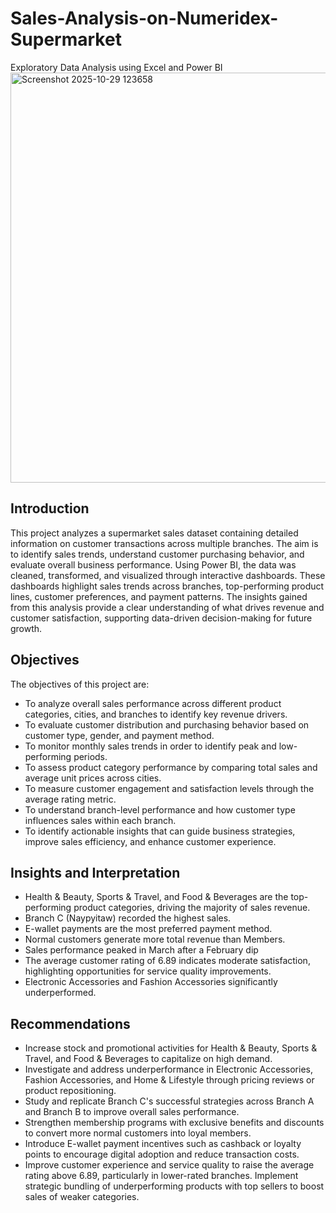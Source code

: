 # Sales-Analysis-on-Numeridex-Supermarket
Exploratory Data Analysis using Excel and Power BI
<img width="1226" height="656" alt="Screenshot 2025-10-29 123658" src="https://github.com/user-attachments/assets/a1580c3d-ca5a-4d4b-bfcc-d6d2c52a0802" />

## Introduction
This project analyzes a supermarket sales dataset containing detailed information on customer transactions across multiple branches. The aim is to identify sales trends, understand customer purchasing behavior, and evaluate overall business performance. Using Power BI, the data was cleaned, transformed, and visualized through interactive dashboards. These dashboards highlight sales trends across branches, top-performing product lines, customer preferences, and payment patterns. The insights gained from this analysis provide a clear understanding of what drives revenue and customer satisfaction, supporting data-driven decision-making for future growth.
## Objectives
The objectives of this project are:
*  To analyze overall sales performance across different product categories, cities, and branches to identify key revenue drivers.
*  To evaluate customer distribution and purchasing behavior based on customer type, gender, and payment method.
*  To monitor monthly sales trends in order to identify peak and low-performing periods.
* To assess product category performance by comparing total sales and average unit prices across cities.
*  To measure customer engagement and satisfaction levels through the average rating metric.
* To understand branch-level performance and how customer type influences sales within each branch.
*  To identify actionable insights that can guide business strategies, improve sales efficiency, and enhance customer experience.
## Insights and Interpretation
* Health & Beauty, Sports & Travel, and Food & Beverages are the top-performing product categories, driving the majority of sales revenue.
* Branch C (Naypyitaw) recorded the highest sales.
* E-wallet payments are the most preferred payment method.
* Normal customers generate more total revenue than Members.
* Sales performance peaked in March after a February dip
* The average customer rating of 6.89 indicates moderate satisfaction, highlighting opportunities for service quality improvements.
* Electronic Accessories and Fashion Accessories significantly underperformed.
## Recommendations

* Increase stock and promotional activities for Health & Beauty, Sports & Travel, and Food & Beverages to capitalize on high demand.
* Investigate and address underperformance in Electronic Accessories, Fashion Accessories, and Home & Lifestyle through pricing reviews or product repositioning.
* Study and replicate Branch C's successful strategies across Branch A and Branch B to improve overall sales performance.
* Strengthen membership programs with exclusive benefits and discounts to convert more normal customers into loyal members.
* Introduce E-wallet payment incentives such as cashback or loyalty points to encourage digital adoption and reduce transaction costs.
* Improve customer experience and service quality to raise the average rating above 6.89, particularly in lower-rated branches.
 Implement strategic bundling of underperforming products with top sellers to boost sales of weaker categories.

